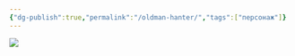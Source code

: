 ```yaml
---
{"dg-publish":true,"permalink":"/oldman-hanter/","tags":["персонаж"]}
---
```


![](https://foundry.owlbeardm.com/dresden/report.webp)